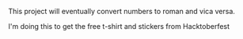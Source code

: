 This project will eventually convert numbers to roman and vica versa.

I'm doing this to get the free t-shirt and stickers from Hacktoberfest

